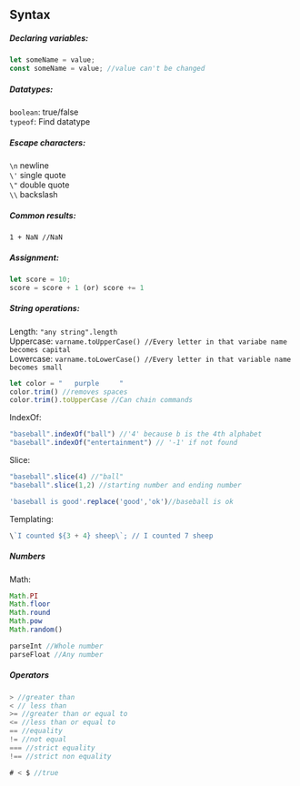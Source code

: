 ## Syntax

##### Declaring variables:
```javascript
let someName = value;
const someName = value; //value can't be changed
```

##### Datatypes:
`boolean`: true/false  
`typeof`: Find datatype

##### Escape characters:
`\n` newline  
`\'` single quote  
`\"` double quote  
`\\` backslash

##### Common results:
`1 + NaN //NaN`

##### Assignment:
```javascript 
let score = 10;
score = score + 1 (or) score += 1
```

##### String operations:
Length: `"any string".length`  
Uppercase: `varname.toUpperCase() //Every letter in that variabe name becomes capital`  
Lowercase: `varname.toLowerCase() //Every letter in that variable name becomes small`  

```javascript
let color = "   purple     "
color.trim() //removes spaces 
color.trim().toUpperCase //Can chain commands
```

IndexOf:
```javascript
"baseball".indexOf("ball") //'4' because b is the 4th alphabet
"baseball".indexOf("entertainment") // '-1' if not found
```

Slice:
```javascript
"baseball".slice(4) //"ball"
"baseball".slice(1,2) //starting number and ending number

'baseball is good'.replace('good','ok')//baseball is ok
```

Templating:
```javascript
\`I counted ${3 + 4} sheep\`; // I counted 7 sheep
```

##### Numbers

Math:
```javascript
Math.PI
Math.floor
Math.round
Math.pow
Math.random()

parseInt //Whole number
parseFloat //Any number
```


##### Operators
```javascript
> //greater than
< // less than
>= //greater than or equal to
<= //less than or equal to
== //equality
!= //not equal
=== //strict equality
!== //strict non equality

# < $ //true
```




